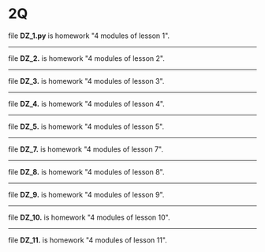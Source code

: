 # 2Q
file **DZ_1.py** is homework "4 modules of lesson 1".
***
file **DZ_2.** is homework "4 modules of lesson 2".
***
file **DZ_3.** is homework "4 modules of lesson 3".
***
file **DZ_4.** is homework "4 modules of lesson 4".
***
file **DZ_5.** is homework "4 modules of lesson 5".
***
file **DZ_7.** is homework "4 modules of lesson 7".
***
file **DZ_8.** is homework "4 modules of lesson 8".
***
file **DZ_9.** is homework "4 modules of lesson 9".
***
file **DZ_10.** is homework "4 modules of lesson 10".
***
file **DZ_11.** is homework "4 modules of lesson 11".
